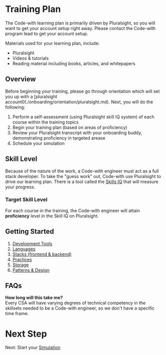 # Training Plan

The Code-with learning plan is primarily driven by Pluralsight, so you will want to get your account setup right away. Please contact the Code-with program lead to get your account setup.

Materials used for your learning plan, include:

- Pluralsight
- Videos & tutorials
- Reading material including books, articles, and whitepapers

## Overview 

Before beginning your training, please go through orientation which will set you up with a [pluralsight account0(./onboarding/orientation/pluralsight.md). Next, you will do the following:

1.  Perform a self-assessment (using Pluralsight skill IQ system) of each course within the training topics
2.  Begin your training plan (based on areas of proficiency)
3.  Review your Pluralsight transcript with your onboarding buddy, demonstrating proficiency in targeted arease
4.  Schedule your simulation

## Skill Level

Because of the nature of the work, a Code-with engineer must act as a full stack developer. To take the "guess work" out,  Code-with use Pluralsight to drive our learning plan. There is a tool called the [Skills IQ](https://www.pluralsight.com/product/skill-iq) that will measure your progress. 

### Target Skill Level

For each course in the training, the Code-with engineer will attain __proficiency__ level in the Skill IQ on Pluralsight.

## Getting Started

1.   [Development Tools](./dev-tools.md)
2.   [Languages](./languages.md)
3.   [Stacks (frontend & backend)](./tech-stacks.md)
4.   [Practices](./dev-practices.md)
5.   [Storage](./storage.md)
6.   [Patterns & Design](./design.md)

## FAQs

__How long will this take me?__\
Every CSA will have varying degrees of technical competency in the skillsets needed to be a Code-with engineer, so we don't have a specific time frame. 

# Next Step

Next: Start your [Simulation](./simulation.md) 